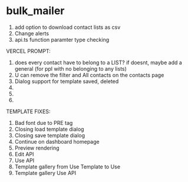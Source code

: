 # bulk_mailer

1. add option to download contact lists as csv
2. Change alerts
3. api.ts function paramter type checking



VERCEL PROMPT:
1. does every contact have to belong to a LIST? if doesnt, maybe add a general (for ppl with no belonging to any lists)
2. U can remove the filter and All contacts on the contacts page
3. Dialog support for template saved, deleted
4. 
5. 
6.


TEMPLATE FIXES:
1. Bad font due to PRE tag
3. Closing load template dialog
4. Closing save template dialog
2. Continue on dashboard homepage
3. Preview rendering
4. Edit API
5. Use API
6. Template gallery from Use Template to Use
7. Template gallery Use API 


